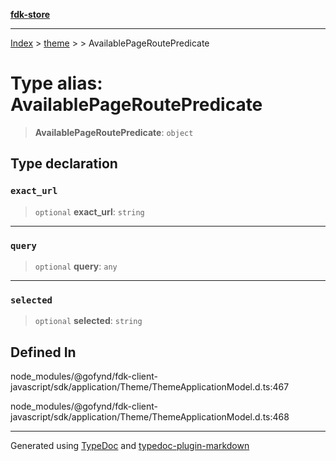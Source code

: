 [**fdk-store**](../../../README.md)
***

[Index](../../../API.md) > [theme](../../README.md) > [<internal>](../README.md) > AvailablePageRoutePredicate

# Type alias: AvailablePageRoutePredicate

> **AvailablePageRoutePredicate**: `object`

## Type declaration

### `exact_url`

> `optional` **exact\_url**: `string`

***

### `query`

> `optional` **query**: `any`

***

### `selected`

> `optional` **selected**: `string`

## Defined In

node\_modules/@gofynd/fdk-client-javascript/sdk/application/Theme/ThemeApplicationModel.d.ts:467

node\_modules/@gofynd/fdk-client-javascript/sdk/application/Theme/ThemeApplicationModel.d.ts:468

***
Generated using [TypeDoc](https://typedoc.org/) and [typedoc-plugin-markdown](https://www.npmjs.com/package/typedoc-plugin-markdown)
